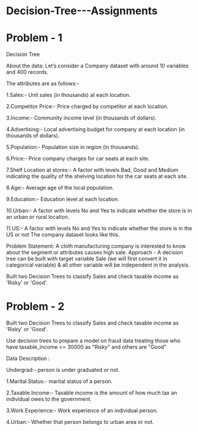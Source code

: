 
# Decision-Tree---Assignments

# Problem - 1
Decision Tree

About the data: Let’s consider a Company dataset with around 10 variables and 400 records.

The attributes are as follows:-

1.Sales:- Unit sales (in thousands) at each location.

2.Competitor Price:- Price charged by competitor at each location.

3.Income:- Community income level (in thousands of dollars).

4.Advertising:- Local advertising budget for company at each location (in thousands of dollars).

5.Population:- Population size in region (in thousands).

6.Price:- Price company charges for car seats at each site.

7.Shelf Location at stores:- A factor with levels Bad, Good and Medium indicating the quality of the shelving location for the car seats at each site.

8.Age:- Average age of the local population.

9.Education:- Education level at each location.

10.Urban:- A factor with levels No and Yes to indicate whether the store is in an urban or rural location.

11.US:- A factor with levels No and Yes to indicate whether the store is in the US or not The company dataset looks like this.

Problem Statement: A cloth manufacturing company is interested to know about the segment or attributes causes high sale. Approach - A decision tree can be built with target variable Sale (we will first convert it in categorical variable) & all other variable will be independent in the analysis.

Built two Decision Trees to classify Sales and check taxable income as 'Risky' or 'Good'.

# Problem - 2
Built two Decision Trees to classify Sales and check taxable income as 'Risky' or 'Good'.

Use decision trees to prepare a model on fraud data treating those who have taxable_income <= 30000 as "Risky" and others are "Good"

Data Description :

Undergrad:- person is under graduated or not.

1.Marital.Status:- marital status of a person.

2.Taxable.Income:- Taxable income is the amount of how much tax an individual owes to the government.

3.Work Experience:- Work experience of an individual person.

4.Urban:- Whether that person belongs to urban area or not.
